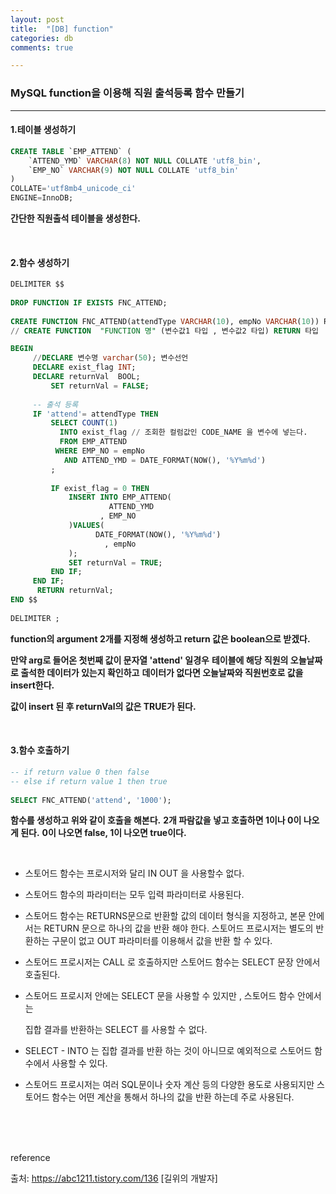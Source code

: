 ```yaml
---
layout: post
title:  "[DB] function"
categories: db
comments: true

---
```


### MySQL function을 이용해 직원 출석등록 함수 만들기

--------

#### 1.테이블 생성하기

````sql
CREATE TABLE `EMP_ATTEND` (
    `ATTEND_YMD` VARCHAR(8) NOT NULL COLLATE 'utf8_bin',
    `EMP_NO` VARCHAR(9) NOT NULL COLLATE 'utf8_bin'
)
COLLATE='utf8mb4_unicode_ci'
ENGINE=InnoDB;
````

**간단한 직원출석 테이블을 생성한다.**

<br/>

#### 2.함수 생성하기

````sql
DELIMITER $$
 
DROP FUNCTION IF EXISTS FNC_ATTEND;
 
CREATE FUNCTION FNC_ATTEND(attendType VARCHAR(10), empNo VARCHAR(10)) RETURNS BOOL
// CREATE FUNCTION  "FUNCTION 명" (변수값1 타입 , 변수값2 타입) RETURN 타입

BEGIN
	 //DECLARE 변수명 varchar(50); 변수선언	 
     DECLARE exist_flag INT;
     DECLARE returnVal  BOOL;
         SET returnVal = FALSE;
 
     -- 출석 등록
     IF 'attend'= attendType THEN
         SELECT COUNT(1)
           INTO exist_flag // 조회한 컬럼값인 CODE_NAME 을 변수에 넣는다.
           FROM EMP_ATTEND
          WHERE EMP_NO = empNo 
            AND ATTEND_YMD = DATE_FORMAT(NOW(), '%Y%m%d')
         ;
         
         IF exist_flag = 0 THEN
             INSERT INTO EMP_ATTEND(
                      ATTEND_YMD
                    , EMP_NO
             )VALUES(
                   DATE_FORMAT(NOW(), '%Y%m%d')
                     , empNo 
             );
             SET returnVal = TRUE;
         END IF;
     END IF;
      RETURN returnVal;
END $$
 
DELIMITER ;
````

**function의 argument 2개를 지정해 생성하고 return 값은 boolean으로 받겠다.**



**만약 arg로 들어온 첫번째 값이  문자열 'attend' 일경우** 
**테이블에 해당 직원의 오늘날짜로 출석한 데이터가 있는지 확인하고**
**데이터가 없다면 오늘날짜와 직원번호로 값을 insert한다.**



**값이 insert 된 후 returnVal의 값은 TRUE가 된다.**

<br/>

#### 3.함수 호출하기

````sql
-- if return value 0 then false
-- else if return value 1 then true
 
SELECT FNC_ATTEND('attend', '1000');
````



**함수를 생성하고 위와 같이 호출을 해본다.**
**2개 파람값을 넣고 호출하면 1이나 0이 나오게 된다.**
**0이 나오면 false, 1이 나오면 true이다.**

<br/>

* 스토어드 함수는 프로시저와 달리 IN OUT 을 사용할수 없다.

* 스토어드 함수의 파라미터는 모두 입력 파라미터로 사용된다.

* 스토어드 함수는 RETURNS문으로 반환할 값의 데이터 형식을 지정하고, 본문 안에서는 RETURN 문으로 하나의 값을 반환 해야 한다. 스토어드 프로시저는 별도의 반환하는 구문이 없고 OUT 파라미터를 이용해서 값을 반환 할 수 있다.

* 스토어드 프로시저는 CALL 로 호출하지만 스토어드 함수는 SELECT 문장 안에서 호출된다.

* 스토어드 프로시저 안에는 SELECT 문을 사용할 수 있지만 , 스토어드 함수 안에서는 

  집합 결과를 반환하는 SELECT 를 사용할 수 없다.

* SELECT - INTO 는 집합 결과를 반환 하는 것이 아니므로 예외적으로  스토어드 함수에서
  사용할 수 있다. 

* 스토어드 프로시저는 여러 SQL문이나 숫자 계산 등의 다양한 용도로 사용되지만 스토어드 함수는 어떤 계산을 통해서 하나의 값을 반환 하는데 주로 사용된다.



<br/>

<br/>

<br/>

reference

출처: https://abc1211.tistory.com/136 [길위의 개발자]

